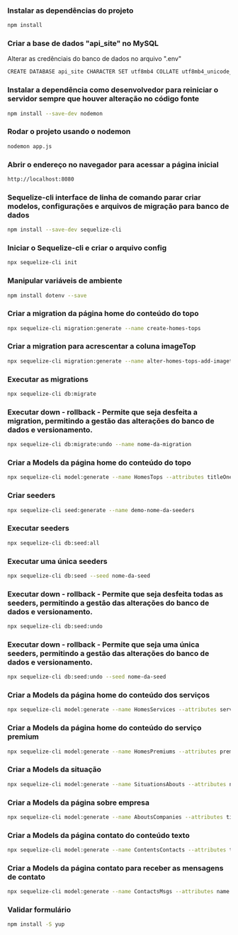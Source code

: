 ### Instalar as dependências do projeto
```bash
npm install
```

### Criar a base de dados "api_site" no MySQL
Alterar as credênciais do banco de dados no arquivo ".env"
```bash
CREATE DATABASE api_site CHARACTER SET utf8mb4 COLLATE utf8mb4_unicode_ci
```

### Instalar a dependência como desenvolvedor para reiniciar o servidor sempre que houver alteração no código fonte
```bash
npm install --save-dev nodemon
```

### Rodar o projeto usando o nodemon
```bash
nodemon app.js
```

### Abrir o endereço no navegador para acessar a página inicial
```bash
http://localhost:8080
```

### Sequelize-cli interface de linha de comando parar criar modelos, configurações e arquivos de migração para banco de dados
```bash
npm install --save-dev sequelize-cli
```

### Iniciar o Sequelize-cli e criar o arquivo config
```bash
npx sequelize-cli init
```

### Manipular variáveis de ambiente
```bash
npm install dotenv --save
```

### Criar a migration da página home do conteúdo do topo
```bash
npx sequelize-cli migration:generate --name create-homes-tops
```

### Criar a migration para acrescentar a coluna imageTop
```bash
npx sequelize-cli migration:generate --name alter-homes-tops-add-imagetop
```

### Executar as migrations
```bash
npx sequelize-cli db:migrate
```

### Executar down - rollback - Permite que seja desfeita a migration, permitindo a gestão das alterações do banco de dados e versionamento.
```bash
npx sequelize-cli db:migrate:undo --name nome-da-migration
```

### Criar a Models da página home do conteúdo do topo
```bash
npx sequelize-cli model:generate --name HomesTops --attributes titleOneTop:string,titleTwoTop:string,titleThreeTop:string,linkBtnTop:string,textBtnTop:string,ImageTop:string
```

### Criar seeders
```bash
npx sequelize-cli seed:generate --name demo-nome-da-seeders
```

### Executar seeders
```bash
npx sequelize-cli db:seed:all
```

### Executar uma única seeders
```bash
npx sequelize-cli db:seed --seed nome-da-seed
```

### Executar down - rollback - Permite que seja desfeita todas as seeders, permitindo a gestão das alterações do banco de dados e versionamento.
```bash
npx sequelize-cli db:seed:undo
```

### Executar down - rollback - Permite que seja uma única seeders, permitindo a gestão das alterações do banco de dados e versionamento.
```bash
npx sequelize-cli db:seed:undo --seed nome-da-seed
```

### Criar a Models da página home do conteúdo dos serviços
```bash
npx sequelize-cli model:generate --name HomesServices --attributes servTitle:string,servIconOne:string,servTitleOne:string,servDescOne:string,servIconTwo:string,servTitleTwo:string,servDescTwo:string,servIconThree:string,servTitleThree:string,servDescThree:string
```

### Criar a Models da página home do conteúdo do serviço premium
```bash
npx sequelize-cli model:generate --name HomesPremiums --attributes premTitle:string,premSubtitle:string,premDesc:text,premBtnText:string,premBtnLink:string,premImage:string
```

### Criar a Models da situação 
```bash
npx sequelize-cli model:generate --name SituationsAbouts --attributes nameSituation:string
```

### Criar a Models da página sobre empresa
```bash
npx sequelize-cli model:generate --name AboutsCompanies --attributes title:string,description:text,image:text,situationAboutId:integer
```

### Criar a Models da página contato do conteúdo texto 
```bash
npx sequelize-cli model:generate --name ContentsContacts --attributes titleContact:string,descContact:string,iconCompany:string,titleCompany:string,descCompany:string,iconAddress:string,titleAddress:string,descAddress:string,iconEmail:string,titleEmail:string,descEmail:string,titleForm:string
```

### Criar a Models da página contato para receber as mensagens de contato 
```bash
npx sequelize-cli model:generate --name ContactsMsgs --attributes name:string,email:string,subject:string,content:text
```

### Validar formulário
```bash
npm install -S yup
```
